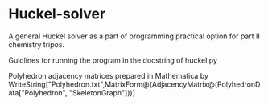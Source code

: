 # Huckel-solver
A general Huckel solver as a part of programming practical option for part II chemistry tripos.

Guidlines for running the program in the docstring of huckel.py

Polyhedron adjacency matrices prepared in Mathematica by 
WriteString["Polyhedron.txt",MatrixForm@(AdjacencyMatrix@(PolyhedronData["Polyhedron", "SkeletonGraph"]))]
